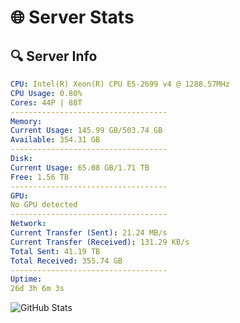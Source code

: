 # 🌐 Server Stats
## 🔍 Server Info
```yaml
CPU: Intel(R) Xeon(R) CPU E5-2699 v4 @ 1288.57MHz
CPU Usage: 0.80%
Cores: 44P | 88T
-----------------------------------
Memory:
Current Usage: 145.99 GB/503.74 GB
Available: 354.31 GB
-----------------------------------
Disk:
Current Usage: 65.08 GB/1.71 TB
Free: 1.56 TB
-----------------------------------
GPU:
No GPU detected
-----------------------------------
Network:
Current Transfer (Sent): 21.24 MB/s
Current Transfer (Received): 131.29 KB/s
Total Sent: 41.19 TB
Total Received: 355.74 GB
-----------------------------------
Uptime:
26d 3h 6m 3s
```
![GitHub Stats](https://img.shields.io/badge/Updated-2025-04-03_00:28:52-blue)